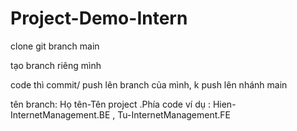 # Project-Demo-Intern

clone git branch main

tạo branch riêng mình 

code thì commit/ push lên branch của mình, k push lên nhánh main

tên branch: Họ tên-Tên project .Phía code
ví dụ : Hien-InternetManagement.BE , Tu-InternetManagement.FE

